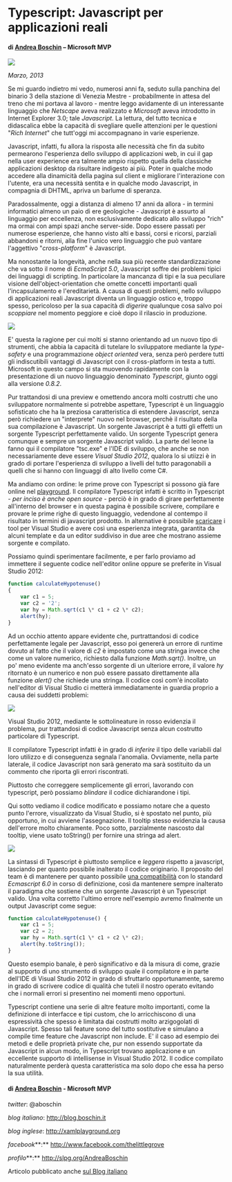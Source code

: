 

# Typescript: Javascript per applicazioni reali

#### di [Andrea Boschin](http://mvp.microsoft.com/profiles/Andrea.Boschin) – Microsoft MVP

![](./img/MVPLogo.png)


*Marzo, 2013*

Se mi guardo indietro mi vedo, numerosi anni fa, seduto sulla panchina
del binario 3 della stazione di Venezia Mestre - probabilmente in attesa
del treno che mi portava al lavoro - mentre leggo avidamente di un
interessante linguaggio che *Netscape* aveva realizzato e *Microsoft*
aveva introdotto in Internet Explorer 3.0; tale *Javascript*. La
lettura, del tutto tecnica e didascalica ebbe la capacità di svegliare
quelle attenzioni per le questioni "*Rich Internet*" che tutt'oggi mi
accompagnano in varie esperienze.

Javascript, infatti, fu allora la risposta alle necessità che fin da
subito permearono l'esperienza dello sviluppo di applicazioni web, in
cui il gap nella user experience era talmente ampio rispetto quella
della classiche applicazioni desktop da risultare indigesto ai più.
Poter in qualche modo accedere alla dinamicità della pagina sul client e
migliorare l'interazione con l'utente, era una necessità sentita e in
qualche modo Javascript, in compagnia di DHTML, apriva un barlume di
speranza.

Paradossalmente, oggi a distanza di almeno 17 anni da allora - in
termini informatici almeno un paio di ere geologiche - Javascript è
assurto al linguaggio per eccellenza, non esclusivamente dedicato allo
sviluppo "rich" ma ormai con ampi spazi anche server-side. Dopo essere
passati per numerose esperienze, che hanno visto alti e bassi, corsi e
ricorsi, parziali abbandoni e ritorni, alla fine l'unico vero linguaggio
che può vantare l'aggettivo "*cross-platform*" è Javascript.

Ma nonostante la longevità, anche nella sua più recente
standardizzazione che va sotto il nome di *EcmaScript 5.0*, Javascript
soffre dei problemi tipici dei linguaggi di scripting. In particolare la
mancanza di tipi e la sua peculiare visione dell'object-orientation che
omette concetti importanti quali l'incapsulamento e l'ereditarietà. A
causa di questi problemi, nello sviluppo di applicazioni reali
Javascript diventa un linguaggio ostico e, troppo spesso, pericoloso per
la sua capacità di *digerire* qualunque cosa salvo poi *scoppiare* nel
momento peggiore e cioè dopo il rilascio in produzione.

![](./img/Typescript1/image2.png)


E' questa la ragione per cui molti si stanno orientando ad un nuovo tipo
di strumenti, che abbia la capacità di tutelare lo sviluppatore mediante
la *type-safety* e una programmazione *object oriented* vera, senza però
perdere tutti gli indiscutibili vantaggi di Javascript con il
cross-platform in testa a tutti. Microsoft in questo campo si sta
muovendo rapidamente con la presentazione di un nuovo linguaggio
denominato *Typescript*, giunto oggi alla versione *0.8.2*.

Pur trattandosi di una preview e omettendo ancora molti costrutti che
uno sviluppatore normalmente si potrebbe aspettare, Typescript è un
linguaggio sofisticato che ha la preziosa caratteristica di estendere
Javascript, senza però richiedere un "interprete" nuovo nel browser,
perchè il risultato della sua compilazione è Javascript. Un sorgente
Javascript è a tutti gli effetti un sorgente Typescript perfettamente
valido. Un sorgente Typescript genera comunque e sempre un sorgente
Javascript valido. La parte del leone la fanno qui il compilatore
"tsc.exe" e l'IDE di sviluppo, che anche se non necessariamente deve
essere *Visual Studio 2012*, qualora lo si utiizzi è in grado di portare
l'esperienza di sviluppo a livelli del tutto paragonabili a quelli che
si hanno con linguaggi di alto livello come C\#.

Ma andiamo con ordine: le prime prove con Typescript si possono già fare
online nel [playground](http://www.typescriptlang.org/Playground/). Il
compilatore Typescript infatti è scritto in Typescript - *per inciso è
anche open source* - perciò è in grado di girare perfettamente
all'interno del browser e in questa pagina è possibile scrivere,
compilare e provare le prime righe di questo linguaggio, vedendone al
contempo il risultato in termini di javascript prodotto. In alternative
è possibile [scaricare](http://www.typescriptlang.org/#Download) i tool
per Visual Studio e avere così una esperienza integrata, garantita da
alcuni template e da un editor suddiviso in due aree che mostrano
assieme sorgente e compilato.

Possiamo quindi sperimentare facilmente, e per farlo proviamo ad
immettere il seguente codice nell'editor online oppure se preferite in
Visual Studio 2012:

```typescript
function calculateHypotenuse()
{
    var c1 = 5;
    var c2 = '2';
    var hy = Math.sqrt(c1 \* c1 + c2 \* c2);
    alert(hy);
}
```

Ad un occhio attento appare evidente che, purtrattandosi di codice
perfettamente legale per Javascript, esso poi genererà un errore di
runtime dovuto al fatto che il valore di *c2* è impostato come una
stringa invece che come un valore numerico, richiesto dalla funzione
*Math.sqrt()*. Inoltre, un po' meno evidente ma anch'esso sorgente di un
ulteriore errore, il valore *hy* ritornato è un numerico e non può
essere passato direttamente alla funzione *alert()* che richiede una
stringa. Il codice così com'è incollato nell'editor di Visual Studio ci
metterà immediatamente in guardia proprio a causa dei suddetti problemi:

![](./img/Typescript1/image3.png)

Visual Studio 2012, mediante le sottolineature in rosso evidenzia il
problema, pur trattandosi di codice Javascript senza alcun costrutto
particolare di Typescript.

Il compilatore Typescript infatti è in grado di *inferire* il tipo delle
variabili dal loro utilizzo e di conseguenza segnala l'anomalia.
Ovviamente, nella parte laterale, il codice Javascript non sarà generato
ma sarà sostituito da un commento che riporta gli errori riscontrati.

Piuttosto che correggere semplicemente gli errori, lavorando con
typescript, però possiamo *blindare* il codice dichiarandone i tipi.

Qui sotto vediamo il codice modificato e possiamo notare che a questo
punto l'errore, visualizzato da Visual Studio, si è spostato nel punto,
più opportuno, in cui avviene l'assegnazione. Il tooltip stesso
evidenzia la causa dell'errore molto chiaramente. Poco sotto,
parzialmente nascosto dal tooltip, viene usato toString() per fornire
una stringa ad alert.

![](./img/Typescript1/image4.png)


La sintassi di Typescript è piuttosto semplice e *leggera* rispetto a
javascript, lasciando per quanto possibile inalterato il codice
originario. Il proposito del team è di mantenere per quanto possibile
[una
compatibilità](http://en.wikipedia.org/wiki/TypeScript#ECMAScript_6_support)
con lo standard *Ecmascript 6.0* in corso di definizione, così da
mantenere sempre inalterato il paradigma che sostiene che un sorgente
Javascript è un Typescript valido. Una volta corretto l'ultimo errore
nell'esempio avremo finalmente un output Javascript come segue:

```Typescript
function calculateHypotenuse() {
    var c1 = 5;
    var c2 = 2;
    var hy = Math.sqrt(c1 \* c1 + c2 \* c2);
    alert(hy.toString());
}
```

Questo esempio banale, è però significativo e dà la misura di come,
grazie al supporto di uno strumento di sviluppo quale il compilatore e
in parte dell'IDE di Visual Studio 2012 in grado di sfruttarlo
opportunamente, saremo in grado di scrivere codice di qualità che tuteli
il nostro operato evitando che i normali errori si presentino nei
momenti meno opportuni.

Typescript contiene una serie di altre feature molto importanti, come la
definizione di interfacce e tipi custom, che lo arricchiscono di una
espressività che spesso è limitata dai costrutti molto arzigogolati di
Javascript. Spesso tali feature sono del tutto sostitutive e simulano a
compile time feature che Javascript non include. E' il caso ad esempio
dei metodi e delle proprietà private che, pur non essendo supportate da
Javascript in alcun modo, in Typescript trovano applicazione e un
eccellente supporto di intellisense in Visual Studio 2012. Il codice
compilato naturalmente perderà questa caratteristica ma solo dopo che
essa ha perso la sua utilità.




#### di [Andrea Boschin](http://mvp.microsoft.com/profiles/Andrea.Boschin) - Microsoft MVP 

*twitter*: @aboschin

*blog italiano*: <http://blog.boschin.it>

*blog inglese*: <http://xamlplayground.org>

*facebook***:** <http://www.facebook.com/thelittlegrove>

*profilo***:** <http://slpg.org/AndreaBoschin>

Articolo pubblicato anche [sul Blog
italiano](http://blog.boschin.it/post/2013/03/07/Typescript-Javascript-per-applicazioni-vere.aspx)
